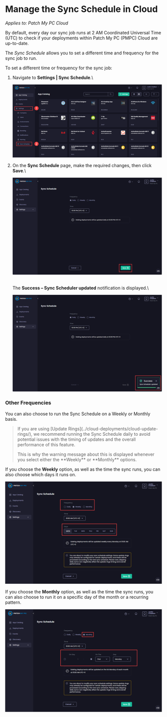 # Manage the Sync Schedule in Cloud

_Applies to: Patch My PC Cloud_

By default, every day our sync job runs at 2 AM Coordinated Universal Time (UTC) to check if your deployments within Patch My PC (PMPC) Cloud are up-to-date.

The _Sync Schedule_ allows you to set a different time and frequency for the sync job to run.

To set a different time or frequency for the sync job:

1.  Navigate to **Settings | Sync Schedule**.\


    ![Navigating to "Settings | Sync Schedule"](/_images/image-(1717).png "Navigating to “Settings | Sync Schedule”")


2.  On the **Sync Schedule** page, make the required changes, then click **Save**.\


    ![Clicking "Save" to save your changes](/_images/image-(464).png "Clicking “Save” to save your changes")

    \
    The **Success – Sync Scheduler updated** notification is displayed.\


    !["Success – Sync Scheduler saved" notification](/_images/image-(465).png "“Success – Sync Scheduler saved” notification")

### Other Frequencies

You can also choose to run the Sync Schedule on a Weekly or Monthly basis.

<blockquote class="wp-block-quote is-important">
<p>If you are using [Update Rings](../cloud-deployments/cloud-update-rings/), we recommend running the Sync Schedule daily to avoid potential issues with the timing of updates and the overall performance of this feature.</p>
<p>This is why the warning message about this is displayed whenever you select either the **Weekly** or **Monthly** options.</p>
</blockquote>

If you choose the **Weekly** option, as well as the time the sync runs, you can also choose which days it runs on.

![Choosing the "Weekly" option](/_images/image-(2116).png "Choosing the “Weekly” option")

If you choose the **Monthly** option, as well as the time the sync runs, you can also choose to run it on a specific day of the month or a recurring pattern.

![Choosing the "Monthly" option](/_images/image-(2117).png "Choosing the “Monthly” option")